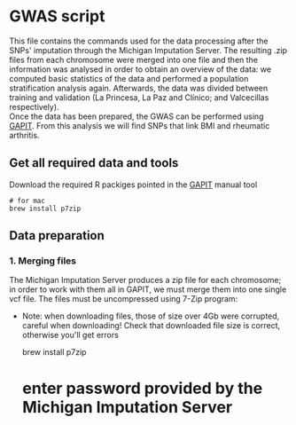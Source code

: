 # GWAS script

This file contains the commands used for the data processing after the SNPs' imputation through the Michigan Imputation Server. The resulting .zip files from each chromosome were merged into one file and then the information was analysed in order to obtain an overview of the data: we computed basic statistics of the data and performed a population stratification analysis again. Afterwards, the data was divided between training and validation (La Princesa, La Paz and Clínico; and Valcecillas respectively).  
Once the data has been prepared, the GWAS can be performed using [GAPIT](https://www.maizegenetics.net/gapit). From this analysis we will find SNPs that link BMI and rheumatic arthritis.

 ## Get all required data and tools  
 Download the required R packiges pointed in the [GAPIT](https://www.maizegenetics.net/gapit) manual tool
 
    # for mac
    brew install p7zip
    
 ## Data preparation
 ### 1. Merging files
 The Michigan Imputation Server produces a zip file for each chromosome; in order to work with them all in GAPIT, we must merge them into one single vcf file. The files must be uncompressed using 7-Zip program:
 * Note: when downloading files, those of size over 4Gb were corrupted, careful when downloading! Check that downloaded file size is correct, otherwise you'll get errors
 
     brew install p7zip
     # enter password provided by the Michigan Imputation Server
